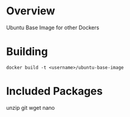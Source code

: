 Overview
========

Ubuntu Base Image for other Dockers 

Building
========

```docker build -t <username>/ubuntu-base-image```

Included Packages
=======

unzip
git
wget
nano